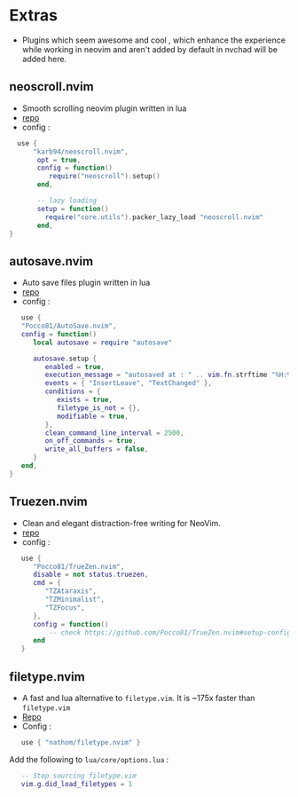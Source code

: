 # Extras

- Plugins which seem awesome and cool , which enhance the experience while working in neovim and aren't added by default in nvchad will be added here.

## neoscroll.nvim

- Smooth scrolling neovim plugin written in lua
- [repo](https://github.com/karb94/neoscroll.nvim)
- config :

```lua
  use {
      "karb94/neoscroll.nvim",
       opt = true,
       config = function()
          require("neoscroll").setup()
       end,

       -- lazy loading
       setup = function()
         require("core.utils").packer_lazy_load "neoscroll.nvim"
       end,
}
```

## autosave.nvim

- Auto save files plugin written in lua
- [repo](https://github.com/Pocco81/AutoSave.nvim)
- config :

```lua
   use {
   "Pocco81/AutoSave.nvim",
   config = function()
      local autosave = require "autosave"

      autosave.setup {
         enabled = true,
         execution_message = "autosaved at : " .. vim.fn.strftime "%H:%M:%S",
         events = { "InsertLeave", "TextChanged" },
         conditions = {
            exists = true,
            filetype_is_not = {},
            modifiable = true,
         },
         clean_command_line_interval = 2500,
         on_off_commands = true,
         write_all_buffers = false,
      }
   end,
}
```

## Truezen.nvim

- Clean and elegant distraction-free writing for NeoVim.
- [repo](https://github.com/Pocco81/TrueZen.nvim)
- config :

```lua
   use {
      "Pocco81/TrueZen.nvim",
      disable = not status.truezen,
      cmd = {
         "TZAtaraxis",
         "TZMinimalist",
         "TZFocus",
      },
      config = function()
          -- check https://github.com/Pocco81/TrueZen.nvim#setup-configuration (init.lua version)
      end
   }
```

## filetype.nvim

- A fast and lua alternative to `filetype.vim`. It is ~175x faster than `filetype.vim`
- [Repo](https://github.com/nathom/filetype.nvim)
- Config :

```lua
   use { "nathom/filetype.nvim" }
```

Add the following to `lua/core/options.lua` :

```lua
   -- Stop sourcing filetype.vim
   vim.g.did_load_filetypes = 1
```
